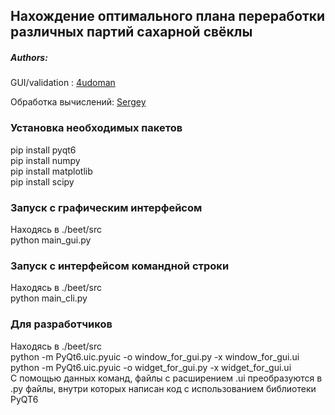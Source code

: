 ## Нахождение оптимального плана переработки различных партий сахарной свёклы
##### Authors:

GUI/validation : [4udoman](https://github.com/4udoman)

Обработка вычислений: [Sergey](https://github.com/sergey31415926)

### Установка необходимых пакетов

pip install pyqt6  
pip install numpy  
pip install matplotlib  
pip install scipy  
### Запуск с графическим интерфейсом
Находясь в ./beet/src  
python main_gui.py  
### Запуск с интерфейсом командной строки
Находясь в ./beet/src  
python main_cli.py  
### Для разработчиков
Находясь в ./beet/src  
python -m PyQt6.uic.pyuic -o window_for_gui.py -x window_for_gui.ui  
python -m PyQt6.uic.pyuic -o widget_for_gui.py -x widget_for_gui.ui  
С помощью данных команд, файлы с расширением .ui преобразуются в .py файлы, внутри которых написан код с использованием библиотеки PyQT6

